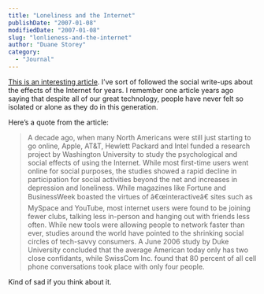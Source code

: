 ```yaml
---
title: "Loneliness and the Internet"
publishDate: "2007-01-08"
modifiedDate: "2007-01-08"
slug: "lonlieness-and-the-internet"
author: "Duane Storey"
category:
  - "Journal"
---
```


[This is an interesting article](http://adbusters.org/the_magazine/69/Loneliness_and_Technology.html). I’ve sort of followed the social write-ups about the effects of the Internet for years. I remember one article years ago saying that despite all of our great technology, people have never felt so isolated or alone as they do in this generation.

Here’s a quote from the article:

> A decade ago, when many North Americans were still just starting to go online, Apple, AT&amp;T, Hewlett Packard and Intel funded a research project by Washington University to study the psychological and social effects of using the Internet. While most first-time users went online for social purposes, the studies showed a rapid decline in participation for social activities beyond the net and increases in depression and loneliness. While magazines like Fortune and BusinessWeek boasted the virtues of â€œinteractiveâ€&#157; sites such as MySpace and YouTube, most internet users were found to be joining fewer clubs, talking less in-person and hanging out with friends less often. While new tools were allowing people to network faster than ever, studies around the world have pointed to the shrinking social circles of tech-savvy consumers. A June 2006 study by Duke University concluded that the average American today only has two close confidants, while SwissCom Inc. found that 80 percent of all cell phone conversations took place with only four people.

Kind of sad if you think about it.